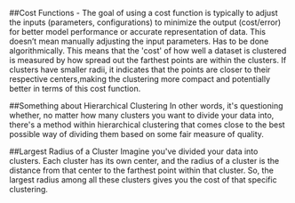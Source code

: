 ##Cost Functions - 
The goal of using a cost function is typically to adjust the inputs (parameters, configurations) to minimize the output (cost/error) for 
better model performance or accurate representation of data. This doesn’t mean manually adjusting the input parameters. Has to be done algorithmically. 
This means that the 'cost' of how well a dataset is clustered is measured by how spread out the farthest points are within the clusters. 
If clusters have smaller radii, it indicates that the points are closer to their respective centers,making the clustering more compact and potentially better 
in terms of this cost function.


##Something about Hierarchical Clustering
In other words, it's questioning whether, no matter how many clusters you want to divide your data into, 
there's a method within hierarchical clustering that comes close to the best possible way of dividing them based on some fair measure of quality.

##Largest Radius of a Cluster
Imagine you've divided your data into clusters. Each cluster has its own center, and the radius of a cluster is the distance from that center to the farthest point within 
that cluster. So, the largest radius among all these clusters gives you the cost of that specific clustering.
